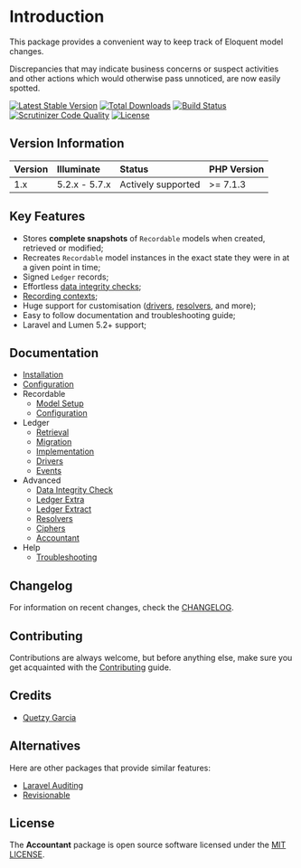 # Introduction
This package provides a convenient way to keep track of Eloquent model changes.

Discrepancies that may indicate business concerns or suspect activities and other actions which would otherwise pass unnoticed, are now easily spotted.

[![Latest Stable Version](https://poser.pugx.org/altek/accountant/v/stable)](https://packagist.org/packages/altek/accountant) [![Total Downloads](https://poser.pugx.org/altek/accountant/downloads)](https://packagist.org/packages/altek/accountant) [![Build Status](https://scrutinizer-ci.com/gl/altek/altek/accountant/badges/build.png?b=master&s=d57e0f845b51b5c122f6b8d3069e607316df3feb)](https://scrutinizer-ci.com/gl/altek/altek/accountant/build-status/master) [![Scrutinizer Code Quality](https://scrutinizer-ci.com/gl/altek/altek/accountant/badges/quality-score.png?b=master&s=b863b32db2dc1674d15d7c9396db46a4139db09e)](https://scrutinizer-ci.com/gl/altek/altek/accountant/?branch=master) [![License](https://poser.pugx.org/altek/accountant/license)](https://packagist.org/packages/altek/accountant)

## Version Information
 Version   | Illuminate    | Status             | PHP Version
:----------|:--------------|:-------------------|:------------
 1.x       | 5.2.x - 5.7.x | Actively supported | >= 7.1.3

## Key Features
- Stores **complete snapshots** of `Recordable` models when created, retrieved or modified;
- Recreates `Recordable` model instances in the exact state they were in at a given point in time;
- Signed `Ledger` records;
- Effortless [data integrity checks](docs/data-integrity-check.md);
- [Recording contexts](docs/configuration.md#recording-contexts);
- Huge support for customisation ([drivers](docs/ledger-drivers.md), [resolvers](docs/resolvers.md), and more);
- Easy to follow documentation and troubleshooting guide;
- Laravel and Lumen 5.2+ support;

## Documentation
* [Installation](docs/installation.md)
* [Configuration](docs/configuration.md)
* Recordable
  * [Model Setup](docs/recordable-model-setup.md)
  * [Configuration](docs/recordable-configuration.md)
* Ledger
  * [Retrieval](docs/ledger-retrieval.md)
  * [Migration](docs/ledger-migration.md)
  * [Implementation](docs/ledger-implementation.md)
  * [Drivers](docs/ledger-drivers.md)
  * [Events](docs/ledger-events.md)
* Advanced
  * [Data Integrity Check](docs/data-integrity-check.md)
  * [Ledger Extra](docs/ledger-extra.md)
  * [Ledger Extract](docs/ledger-extract.md)
  * [Resolvers](docs/resolvers.md)
  * [Ciphers](docs/ciphers.md)
  * [Accountant](docs/accountant.md)
* Help
  * [Troubleshooting](docs/troubleshooting.md)

## Changelog
For information on recent changes, check the [CHANGELOG](CHANGELOG.md).

## Contributing
Contributions are always welcome, but before anything else, make sure you get acquainted with the [Contributing](CONTRIBUTING.md) guide.

## Credits
- [Quetzy Garcia](https://gitlab.com/quetzyg)

## Alternatives
Here are other packages that provide similar features:
- [Laravel Auditing](https://github.com/owen-it/laravel-auditing)
- [Revisionable](https://packagist.org/packages/venturecraft/revisionable)

## License
The **Accountant** package is open source software licensed under the [MIT LICENSE](LICENSE.md).
